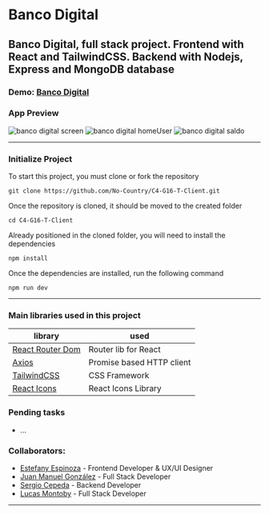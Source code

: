 #  Banco Digital

## Banco Digital, full stack project. Frontend with React and TailwindCSS. Backend with Nodejs, Express and MongoDB database



### Demo: [Banco Digital](https://banco-digital.netlify.app/)


### App Preview
![banco digital screen](https://user-images.githubusercontent.com/88951217/164337251-a9f6f58a-0eaa-4ec6-a420-9cc43d53c688.png)
![banco digital homeUser](https://user-images.githubusercontent.com/88951217/164500823-5b8d22cf-8358-4259-842a-6e76901a8366.png)
![banco digital saldo](https://user-images.githubusercontent.com/88951217/164500867-d2cd36b0-aa7c-4357-ac46-c7edd268b0a8.png)


---
### Initialize Project
To start this project, you must clone or fork the repository

    git clone https://github.com/No-Country/C4-G16-T-Client.git

Once the repository is cloned, it should be moved to the created folder

    cd C4-G16-T-Client
    
Already positioned in the cloned folder, you will need to install the dependencies

    npm install
    
Once the dependencies are installed, run the following command

    npm run dev
    
    
---
### Main libraries used in this project

| library                                                          | used                      |
| ---------------------------------------------------------------- | ------------------------- |
| [React Router Dom](https://reactrouter.com/)                     | Router lib for React      |
| [Axios](https://axios-http.com/docs/intro)                       | Promise based HTTP client |
| [TailwindCSS](https://tailwindcss.com/)                          | CSS Framework             |
| [React Icons](https://react-icons.github.io/react-icons/)        | React Icons Library       |


### Pending tasks

- ...


### Collaborators:

- [Estefany Espinoza](https://github.com/EstefanyEH)   - Frontend Developer & UX/UI Designer
- [Juan Manuel González](https://github.com/JuanMG22) - Full Stack Developer
- [Sergio Cepeda](https://github.com/SergioCepeda) - Backend Developer
- [Lucas Montoby](https://github.com/LucasMontoby) - Full Stack Developer


---

